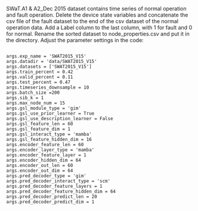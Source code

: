 SWaT.A1 & A2_Dec 2015 dataset contains time series of normal operation and fault operation. 
Delete the device state variables and concatenate the csv file of the fault dataset to the end of the csv dataset of the normal operation data.
Add a Label column to the last column, with 1 for fault and 0 for normal. 
Rename the sorted dataset to node_properties.csv and put it in the directory.
Adjust the parameter settings in the code:
<pre><code>
args.exp_name = 'SWAT2015_V15'
args.datadir = 'data/SWAT2015_V15'
args.datasets = ['SWAT2015_V15']
args.train_percent = 0.42
args.valid_percent = 0.11
args.test_percent = 0.47
args.timeseries_downsample = 10
args.batch_size =200
args.sib_k = 1
args.max_node_num = 15
args.gsl_module_type = 'gim'
args.gsl_use_prior_learner = True
args.gsl_use_description_learner = False
args.gsl_feature_len = 60  
args.gsl_feature_dim = 1
args.gsl_interact_type = 'mamba'
args.gsl_feature_hidden_dim = 16
args.encoder_feature_len = 60
args.encoder_layer_type = 'mamba'
args.encoder_feature_layer = 1
args.encoder_hidden_dim = 64
args.encoder_out_len = 60
args.encoder_out_dim = 64
args.pred_decoder_type = 'gim'
args.pred_decoder_interact_type = 'scm'                    
args.pred_decoder_feature_layers = 1
args.pred_decoder_feature_hidden_dim = 64 
args.pred_decoder_predict_len = 20
args.pred_decoder_predict_dim = 1
</code></pre>
